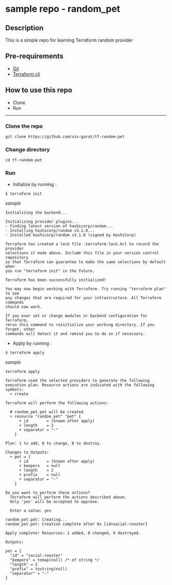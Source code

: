 # sample repo - random_pet

## Description
This is a simple repo for learning Terraform random provider

## Pre-requirements

* [Git](https://git-scm.com/book/en/v2/Getting-Started-Installing-Git) 
* [Terraform cli](https://learn.hashicorp.com/tutorials/terraform/install-cli)

## How to use this repo

- Clone
- Run

---

### Clone the repo

```
git clone https://github.com/viv-garot/tf-random-pet
```

### Change directory

```
cd tf-random-pet
```

### Run

* Initialize by running :

```
$ terraform init
```

_sample_

```
Initializing the backend...

Initializing provider plugins...
- Finding latest version of hashicorp/random...
- Installing hashicorp/random v3.1.0...
- Installed hashicorp/random v3.1.0 (signed by HashiCorp)

Terraform has created a lock file .terraform.lock.hcl to record the provider
selections it made above. Include this file in your version control repository
so that Terraform can guarantee to make the same selections by default when
you run "terraform init" in the future.

Terraform has been successfully initialized!

You may now begin working with Terraform. Try running "terraform plan" to see
any changes that are required for your infrastructure. All Terraform commands
should now work.

If you ever set or change modules or backend configuration for Terraform,
rerun this command to reinitialize your working directory. If you forget, other
commands will detect it and remind you to do so if necessary.
```

* Apply by running :

```
$ terraform apply
```

_sample_

```
terraform apply

Terraform used the selected providers to generate the following execution plan. Resource actions are indicated with the following
symbols:
  + create

Terraform will perform the following actions:

  # random_pet.pet will be created
  + resource "random_pet" "pet" {
      + id        = (known after apply)
      + length    = 2
      + separator = "-"
    }

Plan: 1 to add, 0 to change, 0 to destroy.

Changes to Outputs:
  + pet = {
      + id        = (known after apply)
      + keepers   = null
      + length    = 2
      + prefix    = null
      + separator = "-"
    }

Do you want to perform these actions?
  Terraform will perform the actions described above.
  Only 'yes' will be accepted to approve.

  Enter a value: yes

random_pet.pet: Creating...
random_pet.pet: Creation complete after 0s [id=social-rooster]

Apply complete! Resources: 1 added, 0 changed, 0 destroyed.

Outputs:

pet = {
  "id" = "social-rooster"
  "keepers" = tomap(null) /* of string */
  "length" = 2
  "prefix" = tostring(null)
  "separator" = "-"
}
```
